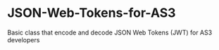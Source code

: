 # JSON-Web-Tokens-for-AS3
Basic class that encode and decode JSON Web Tokens (JWT) for AS3 developers
